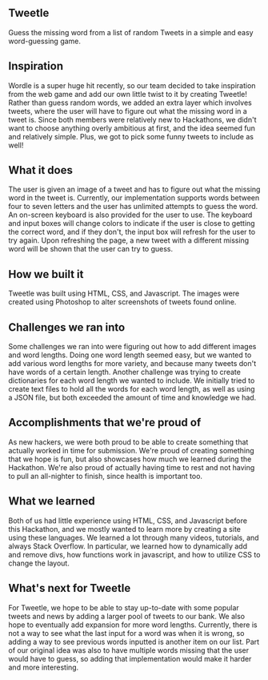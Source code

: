 ## Tweetle
Guess the missing word from a list of random Tweets in a simple and easy word-guessing game.

## Inspiration
Wordle is a super huge hit recently, so our team decided to take inspiration from the web game and add our own little twist to it by creating Tweetle! Rather than guess random words, we added an extra layer which involves tweets, where the user will have to figure out what the missing word in a tweet is. Since both members were relatively new to Hackathons, we didn't want to choose anything overly ambitious at first, and the idea seemed fun and relatively simple. Plus, we got to pick some funny tweets to include  as well!

## What it does
The user is given an image of a tweet and has to figure out what the missing word in the tweet is. Currently, our implementation supports words between four to seven letters and the user has unlimited attempts to guess the word. An on-screen keyboard is also provided for the user to use. The keyboard and input boxes will change colors to indicate if the user is close to getting the correct word, and if they don't, the input box will refresh for the user to try again. Upon refreshing the page, a new tweet with a different missing word will be shown that the user can try to guess. 

## How we built it
Tweetle was built using HTML, CSS, and Javascript. The images were created using Photoshop to alter screenshots of tweets found online.

## Challenges we ran into
Some challenges we ran into were figuring out how to add different images and word lengths. Doing one word length seemed easy, but we wanted to add various word lengths for more variety, and because many tweets don't have words of a certain length. Another challenge was trying to create dictionaries for each word length we wanted to include. We initially tried to create text files to hold all the words for each word length, as well as using a JSON file, but both exceeded the amount of time and knowledge we had.

## Accomplishments that we're proud of
As new hackers, we were both proud to be able to create something that actually worked in time for submission. We're proud of creating something that we hope is fun, but also showcases how much we learned during the Hackathon. We're also proud of actually having time to rest and not having to pull an all-nighter to finish, since health is important too.

## What we learned
Both of us had little experience using HTML, CSS, and Javascript before this Hackathon, and we mostly wanted to learn more by creating a site using these languages. We learned a lot through many videos, tutorials, and always Stack Overflow. In particular, we learned how to dynamically add and remove divs, how functions work in javascript, and how to utilize CSS to change the layout.

## What's next for Tweetle
For Tweetle, we hope to be able to stay up-to-date with some popular tweets and news by adding a larger pool of tweets to our bank. We also hope to eventually add expansion for more word lengths. Currently, there is not a way to see what the last input for a word was when it is wrong, so adding a way to see previous words inputted is another item on our list. Part of our original idea was also to have multiple words missing that the user would have to guess, so adding that implementation would make it harder and more interesting.
